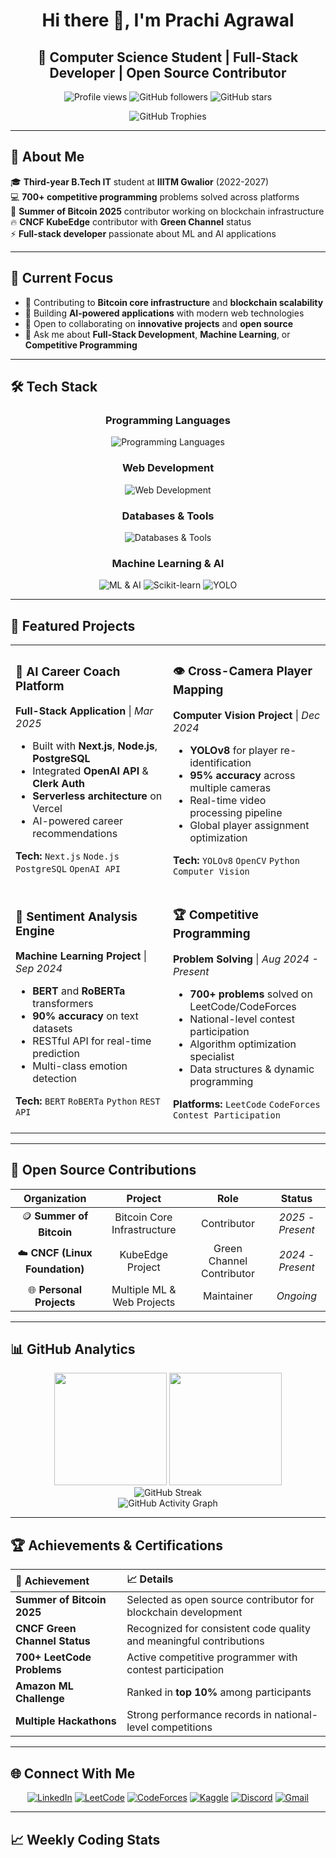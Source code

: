 <div align="center">
  
# Hi there 👋, I'm Prachi Agrawal

## 🚀 Computer Science Student | Full-Stack Developer | Open Source Contributor

<p>
  <img src="https://komarev.com/ghpvc/?username=prachi194agrawal&label=Profile%20views&color=blueviolet&style=for-the-badge" alt="Profile views" />
  <img src="https://img.shields.io/github/followers/prachi194agrawal?label=Followers&style=for-the-badge&color=blue" alt="GitHub followers" />
  <img src="https://img.shields.io/github/stars/prachi194agrawal?label=Stars&style=for-the-badge&color=yellow" alt="GitHub stars" />
</p>

<img src="https://github-profile-trophy.vercel.app/?username=prachi194agrawal&theme=radical&no-frame=true&row=1&column=7" alt="GitHub Trophies" />

</div>

---

## 🎯 About Me

🎓 **Third-year B.Tech IT** student at **IIITM Gwalior** (2022-2027)  
💻 **700+ competitive programming** problems solved across platforms  
🌟 **Summer of Bitcoin 2025** contributor working on blockchain infrastructure  
🔥 **CNCF KubeEdge** contributor with **Green Channel** status  
⚡ **Full-stack developer** passionate about ML and AI applications  

---

## 💼 Current Focus

- 🔭 Contributing to **Bitcoin core infrastructure** and **blockchain scalability**
- 🌱 Building **AI-powered applications** with modern web technologies
- 👯 Open to collaborating on **innovative projects** and **open source**
- 💬 Ask me about **Full-Stack Development**, **Machine Learning**, or **Competitive Programming**

---

## 🛠️ Tech Stack

<div align="center">

### Programming Languages
<p>
  <img src="https://skillicons.dev/icons?i=cpp,python,java,js,html,css" alt="Programming Languages" />
</p>

### Web Development
<p>
  <img src="https://skillicons.dev/icons?i=react,nextjs,nodejs,express,typescript,tailwind" alt="Web Development" />
</p>

### Databases & Tools
<p>
  <img src="https://skillicons.dev/icons?i=mongodb,postgresql,mysql,git,docker,aws" alt="Databases & Tools" />
</p>

### Machine Learning & AI
<p>
  <img src="https://skillicons.dev/icons?i=tensorflow,pytorch,opencv" alt="ML & AI" />
  <img src="https://img.shields.io/badge/scikit--learn-%23F7931E.svg?style=for-the-badge&logo=scikit-learn&logoColor=white" alt="Scikit-learn" />
  <img src="https://img.shields.io/badge/YOLO-%2300FFFF.svg?style=for-the-badge&logo=YOLO&logoColor=white" alt="YOLO" />
</p>

</div>

---

## 🚀 Featured Projects

<table>
<tr>
<td width="50%">

### 🤖 AI Career Coach Platform
**Full-Stack Application** | *Mar 2025*
- Built with **Next.js**, **Node.js**, **PostgreSQL**
- Integrated **OpenAI API** & **Clerk Auth**
- **Serverless architecture** on Vercel
- AI-powered career recommendations

**Tech:** `Next.js` `Node.js` `PostgreSQL` `OpenAI API`

</td>
<td width="50%">

### 👁️ Cross-Camera Player Mapping
**Computer Vision Project** | *Dec 2024*
- **YOLOv8** for player re-identification
- **95% accuracy** across multiple cameras
- Real-time video processing pipeline
- Global player assignment optimization

**Tech:** `YOLOv8` `OpenCV` `Python` `Computer Vision`

</td>
</tr>
<tr>
<td width="50%">

### 🧠 Sentiment Analysis Engine
**Machine Learning Project** | *Sep 2024*
- **BERT** and **RoBERTa** transformers
- **90% accuracy** on text datasets
- RESTful API for real-time prediction
- Multi-class emotion detection

**Tech:** `BERT` `RoBERTa` `Python` `REST API`

</td>
<td width="50%">

### 🏆 Competitive Programming
**Problem Solving** | *Aug 2024 - Present*
- **700+ problems** solved on LeetCode/CodeForces
- National-level contest participation
- Algorithm optimization specialist
- Data structures & dynamic programming

**Platforms:** `LeetCode` `CodeForces` `Contest Participation`

</td>
</tr>
</table>

---

## 🌟 Open Source Contributions

<div align="center">

| **Organization** | **Project** | **Role** | **Status** |
|:---:|:---:|:---:|:---:|
| 🪙 **Summer of Bitcoin** | Bitcoin Core Infrastructure | Contributor | *2025 - Present* |
| ☁️ **CNCF (Linux Foundation)** | KubeEdge Project | Green Channel Contributor | *2024 - Present* |
| 🌐 **Personal Projects** | Multiple ML & Web Projects | Maintainer | *Ongoing* |

</div>

---

## 📊 GitHub Analytics

<div align="center">
  <img height="180em" src="https://github-readme-stats.vercel.app/api?username=prachi194agrawal&show_icons=true&theme=radical&include_all_commits=true&count_private=true&hide_border=true"/>
  <img height="180em" src="https://github-readme-stats.vercel.app/api/top-langs/?username=prachi194agrawal&layout=compact&langs_count=8&theme=radical&hide_border=true"/>
</div>

<div align="center">
  <img src="https://github-readme-streak-stats.herokuapp.com/?user=prachi194agrawal&theme=radical&hide_border=true" alt="GitHub Streak" />
</div>

<div align="center">
  <img src="https://github-readme-activity-graph.vercel.app/graph?username=prachi194agrawal&theme=react-dark&hide_border=true" alt="GitHub Activity Graph" />
</div>

---

## 🏆 Achievements & Certifications

<div align="center">

| 🏅 **Achievement** | 📈 **Details** |
|:---|:---|
| **Summer of Bitcoin 2025** | Selected as open source contributor for blockchain development |
| **CNCF Green Channel Status** | Recognized for consistent code quality and meaningful contributions |
| **700+ LeetCode Problems** | Active competitive programmer with contest participation |
| **Amazon ML Challenge** | Ranked in **top 10%** among participants |
| **Multiple Hackathons** | Strong performance records in national-level competitions |

</div>

---

## 🌐 Connect With Me

<div align="center">

[![LinkedIn](https://img.shields.io/badge/LinkedIn-%230077B5.svg?style=for-the-badge&logo=linkedin&logoColor=white)](https://linkedin.com/in/prachi-agrawal-89776429a)
[![LeetCode](https://img.shields.io/badge/LeetCode-%23FFA116.svg?style=for-the-badge&logo=LeetCode&logoColor=black)](https://leetcode.com/u/prachiagrawal194)
[![CodeForces](https://img.shields.io/badge/Codeforces-%23445f9d.svg?style=for-the-badge&logo=Codeforces&logoColor=white)](https://codeforces.com/profile/prachi194agrawal)
[![Kaggle](https://img.shields.io/badge/Kaggle-%2320BEFF.svg?style=for-the-badge&logo=Kaggle&logoColor=white)](http://kaggle.com/prachiagrawaliloveml)
[![Discord](https://img.shields.io/badge/Discord-%237289DA.svg?style=for-the-badge&logo=discord&logoColor=white)](https://discord.gg/prachi0355)
[![Gmail](https://img.shields.io/badge/Gmail-D14836?style=for-the-badge&logo=gmail&logoColor=white)](mailto:agrawalprachi7718@gmail.com)

</div>

---

## 📈 Weekly Coding Stats

<!--START_SECTION:waka-->
